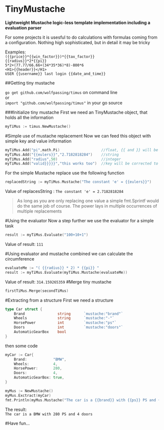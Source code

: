 # TinyMustache
**Lightweight Mustache logic-less template implementation including a evaluation parser**

For some projects it is usesful to do calculations with formulas coming from a configuration.
Nothing high sophisticated, but in detail it may be tricky

Examples:  
`({{price}}*{{win_factor}})*{{tax_factor}}`  
`{{radius}}*2*{{pi}}`  
`5*2+(77.77/66.66+(34*35*36)*8)-800*6`  
`<H1>{{header}}</H1>`  
`USER {{username}} last login {{date_and_time}}`      

##Getting tiny mustache

`go get github.com/wolfpassing/timus` on command line   
or  
`import "github.com/wolfpassing/timus"`  in your go source

###Initialize tiny mustache
First we need an TinyMustache object, that holds all the information
```go
myTiMus := timus.NewMustache()
```

#Simple use of mustache replacement
Now we can feed this object with simple key and value information
```go
myTiMus.Add("pi",math.Pi)                   //float, {{ and }} will be added to key
myTiMus.Add("{{eulers}}","2.7182818284")    //string
myTiMus.Add("radius",50)                    //integer
myTiMus.Add("valid}}}}}","this works too")  //key will be corrected to "{{valid}}"
```

For the simple Mustache replace use the following function
```go
replacedString := myTiMus.Mustache("The constant 'e' = {{eulers}}")
``` 
Value of replacesString : `The constant 'e' = 2.7182818284`
>As long as you are only replacing one value a simple fmt.Sprintf would do the same job of course. The power lays in multiple occurrences of multiple replacements

#Using the evaluator
Now a step further we use the evaluator for a simple task
```go
result := myTiMus.Evaluate("100+10+1")
```
Value of result: `111`  

#Using evaluator and mustache
combined we can calculate the circumference

```go
evaluateMe := "( {{radius}} * 2) * {{pi}} "
result := myTiMus.Evaluate(myTiMus.Mustache(evaluateMe))
``` 
Value of result: `314.159265359`
#Merge tiny mustache 
```go
firstTiMus.Merge(secondTiMus)
```
#Extracting from a structure
First we need a structure
```go   
type Car struct {
    Brand               string      `mustache:"brand"`
    Wheels              string      `mustache:"-"`
    HorsePower          int         `mustache:"ps"`
    Doors               int         `mustache:"doors"`
    AutomaticGearBox    bool
}
```
then some code

```go
myCar := Car{
	Brand:            "BMW",
	Wheels:           4,
	HorsePower:       280,
	Doors:            4,
	AutomaticGearBox: true,
}

myMus := NewMustache()
myMus.Exctract(myCar)
fmt.Println(myMus.Mustache("The car is a {{brand}} with {{ps}} PS and {{doors}} doors"))
```
The result:  
`The car is a BMW with 280 PS and 4 doors`

#Have fun...